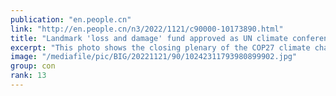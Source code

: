 ```yaml
---
publication: "en.people.cn"
link: "http://en.people.cn/n3/2022/1121/c90000-10173890.html"
title: "Landmark 'loss and damage' fund approved as UN climate conference closes in Egypt - People's Daily Online"
excerpt: "This photo shows the closing plenary of the COP27 climate change conference in Sharm El-Sheikh,"
image: "/mediafile/pic/BIG/20221121/90/10242311793980899902.jpg"
group: con
rank: 13
---
```


